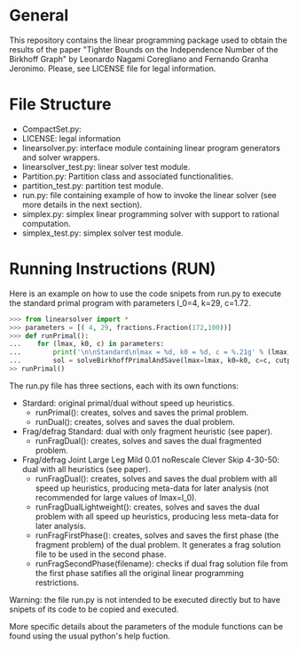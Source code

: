 
# General 

This repository contains the linear programming package used to obtain
the results of the paper "Tighter Bounds on the Independence Number of
the Birkhoff Graph" by Leonardo Nagami Coregliano and Fernando Granha
Jeronimo. Please, see LICENSE file for legal information.

# File Structure 

- CompactSet.py: 
- LICENSE: legal information 
- linearsolver.py: interface module containing linear program generators and solver wrappers.
- linearsolver_test.py: linear solver test module.
- Partition.py: Partition class and associated functionalities.
- partition_test.py: partition test module.
- run.py: file containing example of how to invoke the linear solver (see more details in the next section).
- simplex.py: simplex linear programming solver with support to rational computation.
- simplex_test.py: simplex solver test module.

# Running Instructions (RUN)

Here is an example on how to use the code snipets from run.py to
execute the standard primal program with parameters l_0=4, k=29,
c=1.72.

```python
>>> from linearsolver import *
>>> parameters = [( 4, 29, fractions.Fraction(172,100))]
>>> def runPrimal():
...    for (lmax, k0, c) in parameters:
...        print('\n\nStandard\nlmax = %d, k0 = %d, c = %.21g' % (lmax, k0, c))
...        sol = solveBirkhoffPrimalAndSave(lmax=lmax, k0=k0, c=c, cutpoint=0, callback=simplex.generateModPrinter(), pivotchoice=simplex.greedyStrategy, mset=range(2,2*(lmax+k0),2), fileprefix='even_')
>> runPrimal()
```

The run.py file has three sections, each with its own functions:
  - Stardard: original primal/dual without speed up heuristics.
    - runPrimal(): creates, solves and saves the primal problem.
    - runDual(): creates, solves and saves the dual problem.
  - Frag/defrag Standard: dual with only fragment heuristic (see paper).
    - runFragDual(): creates, solves and saves the dual fragmented problem.
  - Frag/defrag Joint Large Leg Mild 0.01 noRescale Clever Skip 4-30-50:
     dual with all heuristics (see paper).
    - runFragDual(): creates, solves and saves the dual problem with all speed
                     up heuristics, producing meta-data for later analysis
		     (not recommended for large values of lmax=l_0).
    - runFragDualLightweight(): creates, solves and saves the dual problem with all speed
                                up heuristics, producing less meta-data for later analysis.
    - runFragFirstPhase(): creates, solves and saves the first phase (the fragment problem) of the dual
                           problem. It generates a frag solution file to be used in the second phase.   
    - runFragSecondPhase(filename): checks if dual frag solution file from the first phase satifies
                                    all the original linear programming restrictions.

Warning: the file run.py is not intended to be executed directly but to have snipets of its code
         to be copied and executed.

More specific details about the parameters of the module functions can
be found using the usual python's help fuction.
